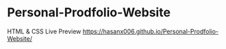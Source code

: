 # Personal-Prodfolio-Website
HTML &amp; CSS
Live Preview
https://hasanx006.github.io/Personal-Prodfolio-Website/
